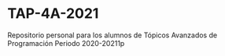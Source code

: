 # TAP-4A-2021
Repositorio personal para los alumnos de Tópicos Avanzados de Programación Periodo 2020-20211p
